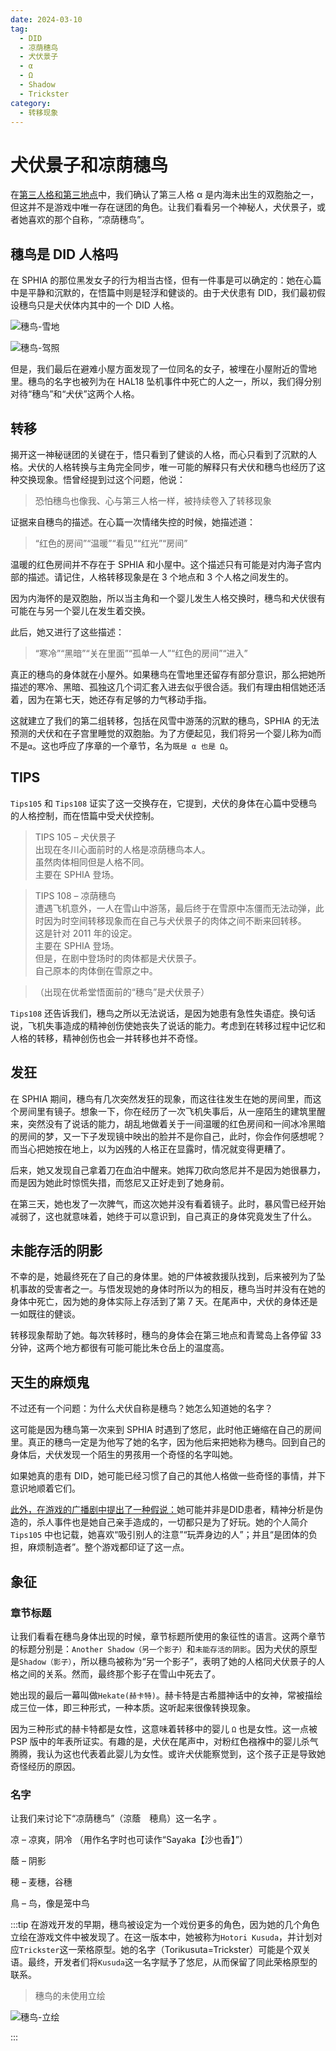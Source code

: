```yaml
---
date: 2024-03-10
tag:
  - DID
  - 凉荫穗鸟
  - 犬伏景子
  - α
  - Ω
  - Shadow
  - Trickster
category:
  - 转移现象
---
```


# 犬伏景子和凉荫穗鸟

在[第三人格和第三地点](第三人格和第三地点)中，我们确认了第三人格 α 是内海未出生的双胞胎之一，但这并不是游戏中唯一存在谜团的角色。让我们看看另一个神秘人，犬伏景子，或者她喜欢的那个自称，“凉荫穗鸟”。

## 穗鸟是 DID 人格吗

在 SPHIA 的那位黑发女子的行为相当古怪，但有一件事是可以确定的：她在心篇中是平静和沉默的，在悟篇中则是轻浮和健谈的。由于犬伏患有 DID，我们最初假设穗鸟只是犬伏体内其中的一个 DID 人格。

![穗鸟-雪地](/images/穗鸟-雪地.webp)

![穗鸟-驾照](/images/穗鸟-驾照.webp)

但是，我们最后在避难小屋方面发现了一位同名的女子，被埋在小屋附近的雪地里。穗鸟的名字也被列为在 HAL18 坠机事件中死亡的人之一，所以，我们得分别对待“穗鸟”和“犬伏”这两个人格。

## 转移

揭开这一神秘谜团的关键在于，悟只看到了健谈的人格，而心只看到了沉默的人格。犬伏的人格转换与主角完全同步，唯一可能的解释只有犬伏和穗鸟也经历了这种交换现象。悟曾经提到过这个问题，他说：

> 恐怕穗鸟也像我、心与第三人格一样，被持续卷入了转移现象

证据来自穗鸟的描述。在心篇一次情绪失控的时候，她描述道：

> “红色的房间”“温暖”“看见”“红光”“房间”

温暖的红色房间并不存在于 SPHIA 和小屋中。这个描述只有可能是对内海子宫内部的描述。请记住，人格转移现象是在 3 个地点和 3 个人格之间发生的。

因为内海怀的是双胞胎，所以当主角和一个婴儿发生人格交换时，穗鸟和犬伏很有可能在与另一个婴儿在发生着交换。

此后，她又进行了这些描述：

> “寒冷”“黑暗”“关在里面”“孤单一人”“红色的房间”“进入”

真正的穗鸟的身体就在小屋外。如果穗鸟在雪地里还留存有部分意识，那么把她所描述的寒冷、黑暗、孤独这几个词汇套入进去似乎很合适。我们有理由相信她还活着，因为在第七天，她还存有足够的力气移动手指。

这就建立了我们的第二组转移，包括在风雪中游荡的沉默的穗鸟，SPHIA 的无法预测的犬伏和在子宫里睡觉的双胞胎。为了方便起见，我们将另一个婴儿称为`Ω`而不是`α`。这也呼应了序章的一个章节，名为`既是 α 也是 Ω`。

## TIPS

`Tips105` 和 `Tips108` 证实了这一交换存在，它提到，犬伏的身体在心篇中受穗鸟的人格控制，而在悟篇中受犬伏控制。

> TIPS 105 – 犬伏景子<br/>
> 出现在冬川心面前时的人格是凉荫穗鸟本人。<br/>
> 虽然肉体相同但是人格不同。<br/>
> 主要在 SPHIA 登场。

> TIPS 108 – 凉荫穗鸟<br/>
> 遭遇飞机意外，一人在雪山中游荡，最后终于在雪原中冻僵而无法动弹，此时因为时空间转移现象而在自己与犬伏景子的肉体之间不断来回转移。<br/>
> 这是针对 2011 年的设定。<br/>
> 主要在 SPHIA 登场。<br/>
> 但是，在剧中登场时的肉体都是犬伏景子。<br/>
> 自己原本的肉体倒在雪原之中。

> （出现在优希堂悟面前的“穗鸟”是犬伏景子）

`Tips108` 还告诉我们，穗鸟之所以无法说话，是因为她患有急性失语症。换句话说，飞机失事造成的精神创伤使她丧失了说话的能力。考虑到在转移过程中记忆和人格的转移，精神创伤也会一并转移也并不奇怪。

## 发狂

在 SPHIA 期间，穗鸟有几次突然发狂的现象，而这往往发生在她的房间里，而这个房间里有镜子。想象一下，你在经历了一次飞机失事后，从一座陌生的建筑里醒来，突然没有了说话的能力，胡乱地做着关于一间温暖的红色房间和一间冰冷黑暗的房间的梦，又一下子发现镜中映出的脸并不是你自己，此时，你会作何感想呢？而当心把她按在地上，以为凶残的人格正在显露时，情况就变得更糟了。

后来，她又发现自己拿着刀在血泊中醒来。她挥刀砍向悠尼并不是因为她很暴力，而是因为她此时惊慌失措，而悠尼又正好走到了她身前。

在第三天，她也发了一次脾气，而这次她并没有看着镜子。此时，暴风雪已经开始减弱了，这也就意味着，她终于可以意识到，自己真正的身体究竟发生了什么。

## 未能存活的阴影

不幸的是，她最终死在了自己的身体里。她的尸体被救援队找到，后来被列为了坠机事故的受害者之一。与悟发现她的身体时所以为的相反，穗鸟当时并没有在她的身体中死亡，因为她的身体实际上存活到了第 7 天。在尾声中，犬伏的身体还是一如既往的健谈。

转移现象帮助了她。每次转移时，穗鸟的身体会在第三地点和青鹭岛上各停留 33 分钟，这两个地方都很有可能可能比朱仓岳上的温度高。

## 天生的麻烦鬼

不过还有一个问题：为什么犬伏自称是穗鸟？她怎么知道她的名字？

这可能是因为穗鸟第一次来到 SPHIA 时遇到了悠尼，此时他正蜷缩在自己的房间里。真正的穗鸟一定是为他写了她的名字，因为他后来把她称为穗鸟。回到自己的身体后，犬伏发现一个陌生的男孩用一个奇怪的名字叫她。

如果她真的患有 DID，她可能已经习惯了自己的其他人格做一些奇怪的事情，并下意识地顺着它们。

[此外，在游戏的广播剧中提出了一种假说：](https://www.bilibili.com/video/BV16D4y1k7PP)她可能并非是DID患者，精神分析是伪造的，杀人事件也是她自己亲手造成的，一切都只是为了好玩。她的个人简介 `Tips105` 中也记载，她喜欢“吸引别人的注意”“玩弄身边的人”；并且“是团体的负担，麻烦制造者”。整个游戏都印证了这一点。

## 象征

### 章节标题

让我们看看在穗鸟身体出现的时候，章节标题所使用的象征性的语言。这两个章节的标题分别是：`Another Shadow（另一个影子）`和`未能存活的阴影`。因为犬伏的原型是`Shadow（影子）`，所以穗鸟被称为“另一个影子”，表明了她的人格同犬伏景子的人格之间的关系。然而，最终那个影子在雪山中死去了。

她出现的最后一幕叫做`Hekate(赫卡特)`。赫卡特是古希腊神话中的女神，常被描绘成三位一体，即三种形式，一种本质。这听起来很像转换现象。

因为三种形式的赫卡特都是女性，这意味着转移中的婴儿 `Ω` 也是女性。这一点被 PSP 版中的年表所证实。有趣的是，犬伏在尾声中，对粉红色襁褓中的婴儿杀气腾腾，我认为这也代表着此婴儿为女性。或许犬伏能察觉到，这个孩子正是导致她奇怪经历的原因。

### 名字

让我们来讨论下“凉荫穗鸟”（涼蔭　穂鳥）这一名字 。

凉 – 凉爽，阴冷 （用作名字时也可读作“Sayaka【沙也香】”）

蔭 – 阴影

穂 – 麦穗，谷穗

鳥 – 鸟，像是笼中鸟


:::tip
在游戏开发的早期，穗鸟被设定为一个戏份更多的角色，因为她的几个角色立绘在游戏文件中被发现了。在这一版本中，她被称为`Hotori Kusuda`，并计划对应`Trickster`这一荣格原型。她的名字（Torikusuta=Trickster）可能是个双关语。最终，开发者们将`Kusuda`这一名字赋予了悠尼，从而保留了同此荣格原型的联系。

> 穗鸟的未使用立绘

![穗鸟-立绘](/images/穗鸟-立绘.webp)

:::

